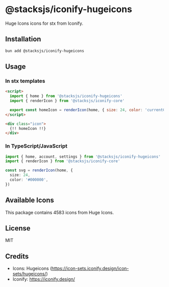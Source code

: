 # @stacksjs/iconify-hugeicons

Huge Icons icons for stx from Iconify.

## Installation

```bash
bun add @stacksjs/iconify-hugeicons
```

## Usage

### In stx templates

```html
<script>
  import { home } from '@stacksjs/iconify-hugeicons'
  import { renderIcon } from '@stacksjs/iconify-core'

  export const homeIcon = renderIcon(home, { size: 24, color: 'currentColor' })
</script>

<div class="icon">
  {!! homeIcon !!}
</div>
```

### In TypeScript/JavaScript

```typescript
import { home, account, settings } from '@stacksjs/iconify-hugeicons'
import { renderIcon } from '@stacksjs/iconify-core'

const svg = renderIcon(home, {
  size: 24,
  color: '#000000',
})
```

## Available Icons

This package contains 4583 icons from Huge Icons.

## License

MIT



## Credits

- Icons: Hugeicons (https://icon-sets.iconify.design/icon-sets/hugeicons/)
- Iconify: https://iconify.design/
